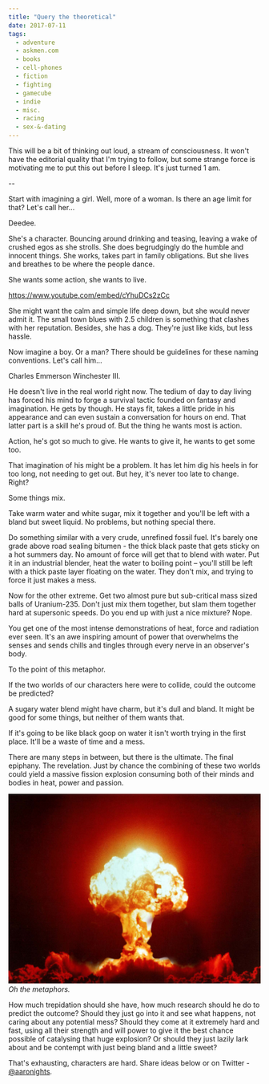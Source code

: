 ```yaml
---
title: "Query the theoretical"
date: 2017-07-11
tags:
  - adventure
  - askmen.com
  - books
  - cell-phones
  - fiction
  - fighting
  - gamecube
  - indie
  - misc.
  - racing
  - sex-&-dating
---
```


This will be a bit of thinking out loud, a stream of consciousness. It won't have the editorial quality that I'm trying to follow, but some strange force is motivating me to put this out before I sleep. It's just turned 1 am.

--

Start with imagining a girl. Well, more of a woman. Is there an age limit for that? Let's call her…

Deedee.

She's a character. Bouncing around drinking and teasing, leaving a wake of crushed egos as she strolls. She does begrudgingly do the humble and innocent things. She works, takes part in family obligations. But she lives and breathes to be where the people dance.

She wants some action, she wants to live.

https://www.youtube.com/embed/cYhuDCs2zCc

She might want the calm and simple life deep down, but she would never admit it. The small town blues with 2.5 children is something that clashes with her reputation. Besides, she has a dog. They're just like kids, but less hassle.

Now imagine a boy. Or a man? There should be guidelines for these naming conventions. Let's call him…

Charles Emmerson Winchester III.

He doesn't live in the real world right now. The tedium of day to day living has forced his mind to forge a survival tactic founded on fantasy and imagination. He gets by though. He stays fit, takes a little pride in his appearance and can even sustain a conversation for hours on end. That latter part is a skill he's proud of. But the thing he wants most is action.

Action, he's got so much to give. He wants to give it, he wants to get some too.

That imagination of his might be a problem. It has let him dig his heels in for too long, not needing to get out. But hey, it's never too late to change. Right?

Some things mix.

Take warm water and white sugar, mix it together and you'll be left with a bland but sweet liquid. No problems, but nothing special there.

Do something similar with a very crude, unrefined fossil fuel. It's barely one grade above road sealing bitumen - the thick black paste that gets sticky on a hot summers day. No amount of force will get that to blend with water. Put it in an industrial blender, heat the water to boiling point – you'll still be left with a thick paste layer floating on the water. They don't mix, and trying to force it just makes a mess.

Now for the other extreme. Get two almost pure but sub-critical mass sized balls of Uranium-235. Don't just mix them together, but slam them together hard at supersonic speeds. Do you end up with just a nice mixture? Nope.

You get one of the most intense demonstrations of heat, force and radiation ever seen. It's an awe inspiring amount of power that overwhelms the senses and sends chills and tingles through every nerve in an observer's body.

To the point of this metaphor.

If the two worlds of our characters here were to collide, could the outcome be predicted?

A sugary water blend might have charm, but it's dull and bland. It might be good for some things, but neither of them wants that.

If it's going to be like black goop on water it isn't worth trying in the first place. It'll be a waste of time and a mess.

There are many steps in between, but there is the ultimate. The final epiphany. The revelation. Just by chance the combining of these two worlds could yield a massive fission explosion consuming both of their minds and bodies in heat, power and passion.

[![Oh the metaphors.](../../assets/images/blog/boom.jpg)](../../assets/images/blog/boom.jpg)
_Oh the metaphors._

How much trepidation should she have, how much research should he do to predict the outcome? Should they just go into it and see what happens, not caring about any potential mess? Should they come at it extremely hard and fast, using all their strength and will power to give it the best chance possible of catalysing that huge explosion? Or should they just lazily lark about and be contempt with just being bland and a little sweet?

That's exhausting, characters are hard. Share ideas below or on Twitter - [@aaronights](http://twitter.com/aaronights).

